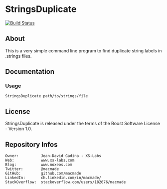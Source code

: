 StringsDuplicate
================

[![Build Status](https://img.shields.io/travis/macmade/StringsDuplicate.svg?branch=master&style=flat)](https://travis-ci.org/macmade/StringsDuplicate)

About
-----

This is a very simple command line program to find duplicate string labels in .strings files.

Documentation
-------------

### Usage

    StringsDuplicate path/to/strings/file

License
-------

StringsDuplicate is released under the terms of the Boost Software License - Version 1.0.

Repository Infos
----------------

    Owner:			Jean-David Gadina - XS-Labs
    Web:			www.xs-labs.com
    Blog:			www.noxeos.com
    Twitter:		@macmade
    GitHub:			github.com/macmade
    LinkedIn:		ch.linkedin.com/in/macmade/
    StackOverflow:	stackoverflow.com/users/182676/macmade
